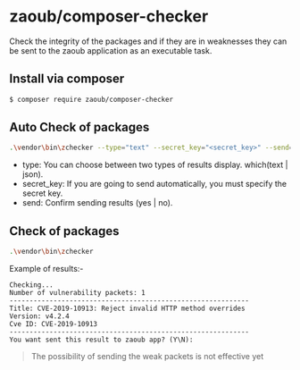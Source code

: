 # zaoub/composer-checker
Check the integrity of the packages and if they are in weaknesses they can be sent to the zaoub application as an executable task.

## Install via composer
```bash
$ composer require zaoub/composer-checker
```

## Auto Check of packages
```bash
.\vendor\bin\zchecker --type="text" --secret_key="<secret_key>" --send="yes"
```
- type: You can choose between two types of results display. which(text | json).
- secret_key: If you are going to send automatically, you must specify the secret key.
- send: Confirm sending results (yes | no).

## Check of packages
```bash
.\vendor\bin\zchecker
```

Example of results:-
```
Checking...
Number of vulnerability packets: 1
------------------------------------------------------------
Title: CVE-2019-10913: Reject invalid HTTP method overrides
Version: v4.2.4
Cve ID: CVE-2019-10913
------------------------------------------------------------
You want sent this result to zaoub app? (Y\N):
```

> The possibility of sending the weak packets is not effective yet